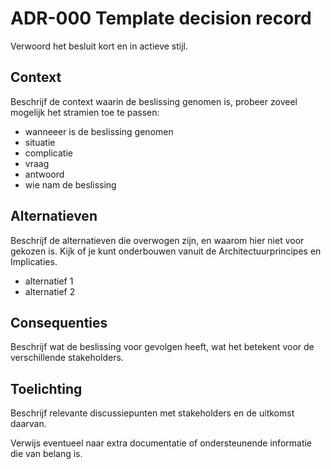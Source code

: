 # ADR-000 Template decision record

Verwoord het besluit kort en in actieve stijl.

## Context

Beschrijf de context waarin de beslissing genomen is, probeer zoveel mogelijk het stramien toe te passen:

- wanneeer is de beslissing genomen
- situatie
- complicatie
- vraag
- antwoord
- wie nam de beslissing

## Alternatieven

Beschrijf de alternatieven die overwogen zijn, en waarom hier niet voor gekozen is. Kijk of je kunt onderbouwen vanuit de Architectuurprincipes en Implicaties.

- alternatief 1
- alternatief 2

## Consequenties

Beschrijf wat de beslissing voor gevolgen heeft, wat het betekent voor de verschillende stakeholders.

## Toelichting

Beschrijf relevante discussiepunten met stakeholders en de uitkomst daarvan.

Verwijs eventueel naar extra documentatie of ondersteunende informatie die van belang is.
